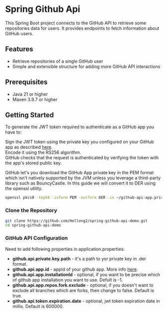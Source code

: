 
# Spring Github Api

This Spring Boot project connects to the GitHub API to retrieve some repositories data for users. It provides endpoints to fetch information about GitHub users.

## Features

- Retrieve repositories of a single GitHub user
- Simple and extensible structure for adding more GitHub API interactions

## Prerequisites

- Java 21 or higher
- Maven 3.9.7 or higher

## Getting Started

To generate the JWT token required to authenticate as a GitHub app you have to:

Sign the JWT token using the private key you configured on your GitHub app as described [here](https://docs.github.com/en/apps/creating-github-apps/authenticating-with-a-github-app/about-authentication-with-a-github-app#generating-a-private-key).  
Encode it using the RS256 algorithm.  
GitHub checks that the request is authenticated by verifying the token with the app's stored public key.  

GitHub let's you download the GitHub App private key in the PEM format which isn't natively supported by the JVM unless you leverage a third-party library such as BouncyCastle. In this guide we will convert it to DER using the openssl utility.

```bash
openssl pkcs8 -topk8 -inform PEM -outform DER -in ~/github-api-app.private-key.pem -out ~/github-api-app.private-key.der -nocrypt
```

### Clone the Repository

```bash
git clone https://github.com/Hellong2/spring-github-api-demo.git
cd spring-github-api-demo
```

### GitHub API Configuration

Need to add following properties in application.properties:


- **github.api.private.key.path** - it's a path to yor private key in .der format.
- **github.api.app.id** - appId of your github app. More info [here](https://docs.github.com/en/apps/creating-github-apps/registering-a-github-app/registering-a-github-app).
- **github.api.app.installationId** - optional, if you want to be precise which of github app installation you want to use. Defult is -1.
- **github.api.app.repos.fork.exclude** - optional, if you doesn't want to exclude all branches which are forks, then change to false. Default is true. 
- **github.api.token.expiration.date** - optional, jwt token expiration date in millis. Default is 600000.